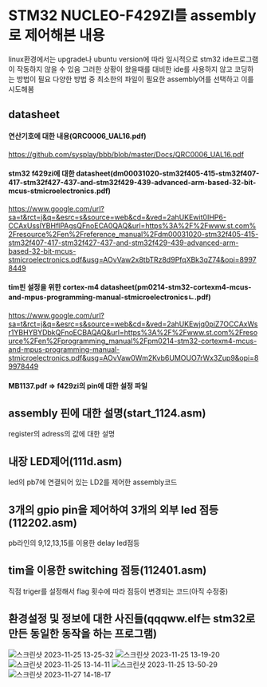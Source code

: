 # STM32 NUCLEO-F429ZI를 assembly로 제어해본 내용
linux환경에서는 upgrade나 ubuntu version에 따라 일시적으로 stm32 ide프로그램이 작동하지 않을 수 있음
그러한 상황이 왔을때를 대비한 ide를 사용하지 않고 코딩하는 방법이 필요
다양한 방법 중 최소한의 파일이 필요한 assembly어를 선택하고 이를 시도해봄

## datasheet 

#### 연산기호에 대한 내용(QRC0006_UAL16.pdf)

https://github.com/sysplay/bbb/blob/master/Docs/QRC0006_UAL16.pdf  

#### stm32 f429zi에 대한 datasheet(dm00031020-stm32f405-415-stm32f407-417-stm32f427-437-and-stm32f429-439-advanced-arm-based-32-bit-mcus-stmicroelectronics.pdf)

https://www.google.com/url?sa=t&rct=j&q=&esrc=s&source=web&cd=&ved=2ahUKEwit0IHP6-CCAxUsslYBHflPAgsQFnoECA0QAQ&url=https%3A%2F%2Fwww.st.com%2Fresource%2Fen%2Freference_manual%2Fdm00031020-stm32f405-415-stm32f407-417-stm32f427-437-and-stm32f429-439-advanced-arm-based-32-bit-mcus-stmicroelectronics.pdf&usg=AOvVaw2x8tbTRz8d9PfqXBk3qZ74&opi=89978449  

#### tim핀 설정을 위한 cortex-m4 datasheet(pm0214-stm32-cortexm4-mcus-and-mpus-programming-manual-stmicroelectronicsㄴ.pdf)

https://www.google.com/url?sa=t&rct=j&q=&esrc=s&source=web&cd=&ved=2ahUKEwjq0piZ7OCCAxWsr1YBHYBYDbkQFnoECBAQAQ&url=https%3A%2F%2Fwww.st.com%2Fresource%2Fen%2Fprogramming_manual%2Fpm0214-stm32-cortexm4-mcus-and-mpus-programming-manual-stmicroelectronics.pdf&usg=AOvVaw0Wm2Kvb6UMOUO7rWx3Zup9&opi=89978449


#### MB1137.pdf  => f429zi의 pin에 대한 설정 파일  

## assembly 핀에 대한 설명(start_1124.asm)
register의 adress의 값에 대한 설명  

## 내장 LED제어(111d.asm)
led의 pb7에 연결되어 있는 LD2를 제어한 assembly코드

## 3개의 gpio pin을 제어하여 3개의 외부 led 점등(112202.asm)
pb라인의 9,12,13,15를 이용한 delay led점등

## tim을 이용한 switching 점등(112401.asm)
직점 triger를 설정해서 flag 횟수에 따라 점등이 변경되는 코드(아직 수정중)

## 환경설정 및 정보에 대한 사진들(qqqww.elf는 stm32로 만든 동일한 동작을 하는 프로그램)
![스크린샷 2023-11-25 13-25-32](https://github.com/dnfm257/cctv_ctrl/assets/143377935/1b274bd7-9089-4066-b5cf-fcbb308c9064)
![스크린샷 2023-11-25 13-19-20](https://github.com/dnfm257/cctv_ctrl/assets/143377935/4d05dcfd-86b7-445d-a6c0-cd8176951d9e)
![스크린샷 2023-11-25 13-14-11](https://github.com/dnfm257/cctv_ctrl/assets/143377935/e2d24b90-9973-406b-9fa2-1e8dee553937)
![스크린샷 2023-11-25 13-50-29](https://github.com/dnfm257/cctv_ctrl/assets/143377935/12b9460f-6ba4-45ca-b2b2-ef0fb7cc456a)
![스크린샷 2023-11-27 14-18-17](https://github.com/dnfm257/cctv_ctrl/assets/143377935/090bf48d-04f3-40ce-9076-e364a6f46a72)

